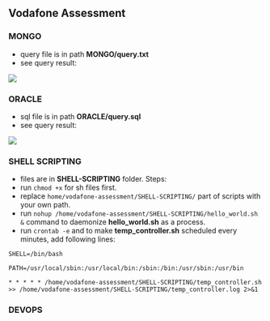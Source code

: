 ## Vodafone Assessment

### MONGO

* query file is in path **MONGO/query.txt**
* see query result:
<img src="https://i.ibb.co/C5jQqz1/MONGO.png">

### ORACLE

* sql file is in path **ORACLE/query.sql**
* see query result:
<img src="https://i.ibb.co/P4N2QVR/ORACLE.png">


### SHELL SCRIPTING

* files are in **SHELL-SCRIPTING** folder. Steps:
* run ```chmod +x``` for sh files first.
* replace ```home/vodafone-assessment/SHELL-SCRIPTING/``` part of scripts with your own path.
* run ```nohup /home/vodafone-assessment/SHELL-SCRIPTING/hello_world.sh &``` command to daemonize **hello_world.sh** as a process.
* run ```crontab -e``` and to make **temp_controller.sh** scheduled every minutes, add following lines:

```SHELL=/bin/bash```

```PATH=/usr/local/sbin:/usr/local/bin:/sbin:/bin:/usr/sbin:/usr/bin```

```* * * * * /home/vodafone-assessment/SHELL-SCRIPTING/temp_controller.sh >> /home/vodafone-assessment/SHELL-SCRIPTING/temp_controller.log 2>&1```

### DEVOPS


